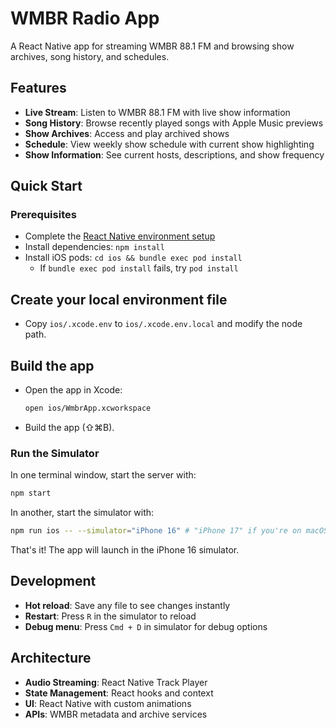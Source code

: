 # WMBR Radio App

A React Native app for streaming WMBR 88.1 FM and browsing show archives, song history, and schedules.

## Features

- **Live Stream**: Listen to WMBR 88.1 FM with live show information
- **Song History**: Browse recently played songs with Apple Music previews
- **Show Archives**: Access and play archived shows
- **Schedule**: View weekly show schedule with current show highlighting
- **Show Information**: See current hosts, descriptions, and show frequency

## Quick Start

### Prerequisites
- Complete the [React Native environment setup](https://reactnative.dev/docs/set-up-your-environment)
- Install dependencies: `npm install`
- Install iOS pods: `cd ios && bundle exec pod install`
    - If `bundle exec pod install` fails, try `pod install`

## Create your local environment file
- Copy `ios/.xcode.env` to `ios/.xcode.env.local` and modify the node path.

## Build the app
- Open the app in Xcode:
  ```bash
  open ios/WmbrApp.xcworkspace
  ```
- Build the app (⇧⌘B).


### Run the Simulator

In one terminal window, start the server with:
```bash
npm start
```

In another, start the simulator with:
```bash
npm run ios -- --simulator="iPhone 16" # "iPhone 17" if you're on macOS / Xcode 26
```

That's it! The app will launch in the iPhone 16 simulator.

## Development

- **Hot reload**: Save any file to see changes instantly
- **Restart**: Press `R` in the simulator to reload
- **Debug menu**: Press `Cmd + D` in simulator for debug options

## Architecture

- **Audio Streaming**: React Native Track Player
- **State Management**: React hooks and context
- **UI**: React Native with custom animations
- **APIs**: WMBR metadata and archive services
